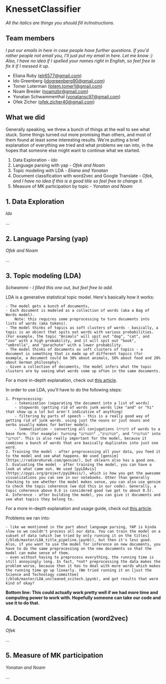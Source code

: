 # KnessetClassifier
*All the italics are things you should fill in/instructions.*

## Team members
*I put our emails in here in case people have further questions. If you'd rather people not email you, I'll just put my email in here. Let me know :)
Also, I have no idea if I spelled your names right in English, so feel free to fix it if I messed it up.*
- Eliana Ruby (elr6577@gmail.com)
- Ido Greenberg (idogreenberg90@gmail.com)
- Tomer Loterman (lotem.tomer1@gmail.com)
- Noam Bresler (noamzbr@gmail.com)
- Yonatan Schwammenthal (yonatansc97@gmail.com)
- Ofek Zicher (ofek.zicher40@gmail.com)


## What we did
Generally speaking, we threw a bunch of things at the wall to see what stuck. Some things turned out more promising than others, and most of them found at least some interesting results. We're putting a brief explanation of everything we tried and what problems we ran into, in the hopes that someone else might want to continue what we started.

1. Data Exploration - *Ido*
2. Language parsing with yap - *Ofek and Noam*
3. Topic modeling with LDA - *Eliana and Yonatan*
4. Document classification with word2vec and Google Translate - *Ofek, and I have no idea if this is a good title so feel free to change it.*
5. Measure of MK participation by topic - *Yonatan and Noam*

## 1. Data Exploration
*Ido*

...


## 2. Language Parsing (yap)
*Ofek and Noam*

...


## 3. Topic modeling (LDA)
*Schwammi - I filled this one out, but feel free to add.*

LDA is a generative statistical topic model. Here's basically how it works:

    - The model gets a bunch of documents, 
    - Each document is modeled as a collection of words (aka a Bag of Words model).
        Note: this requires some preprocessing to turn documents into lists of words (aka tokens).
    - The model thinks of topics as soft clusters of words - basically, a topic is an object that spits out words with various probabilities. (For example, the topic "Animals" will spit out "dog", "cat", and "zoo" with a high probability, and it will spit out "book", "umbrella", and "parachute" with a lower probability.
    - The model thinks of documents as soft clusters of topics - a document is something that is made up of different topics (for example, a document could be 30% about animals, 50% about food and 20% about German philosophy).
    - Given a collection of documents, the model infers what the topic clusters are by seeing what words come up often in the same documents.
    
For a more in-depth explanation, check out [this article](https://towardsdatascience.com/unsupervised-nlp-topic-models-as-a-supervised-learning-input-cf8ee9e5cf28).

In order to use LDA, you'll have to do the following steps:

    1. Preprocessing:
        - tokenization (separating the document into a list of words)
        - stopwords (getting rid of words junk words like "and" or "hi" that show up a lot but aren't indicative of anything)
        - filtering by parts of speech - this is a really good way of getting rid of junk words. using just the nouns or just nouns and verbs usually makes for better models.
        - lemmatization - converting all conjugations (הטיות) of words to a base form. (For example: turning "סטודנטים", "הסטודנט", and "סטודנטית" into "סטודנט". This is also really important for the model, because it combines a bunch of words that are basically duplicates into just one word.
    2. Training the model - after preprocessing all your data, you feed it to the model and see what happens. We used [gensim](https://radimrehurek.com/gensim/), but sklearn also has a good one.
    3. Evaluating the model - after training the model, you can have a look at what came out. We used [pyLDAvis](https://pypi.org/project/pyLDAvis/), which is how you get the awesome visualizations you can see in our notebooks. Other than generally checking to see whether the model makes sense, you can also use gensim to check the topic coherence (we did this in our code). Generally, a topic coherence above 0.6 is considered good (we got to about 0.5).
    4. Inference - after building the model, you can give it documents and see what topics they belong to.
    
For a more in-depth explanation and usage guide, check out [this article](https://www.machinelearningplus.com/nlp/topic-modeling-gensim-python/).

Problems we ran into:

    - like we mentioned in the part about language parsing, YAP is kinda slow so we couldn't process all our data. You can train the model on a subset of data (which [we tried by only running it on the titles](/blob/master/LDA_title_pipeline.ipynb)), but then it's less good. Also, if you want to use the model for inference on new documents, you have to do the same preprocessing on the new documents so that the model can make sense of them.
    - even without having to preprocess everything, the running time is still annoyingly long. In fact, *not* preprocessing the data makes the problem worse, because then it has to deal with more words which makes the running time go up linearly. (We tried running it on [just the Science and Technology committee](/blob/master/LDA_uncleaned_scitech.ipynb), and got results that were kind of okay?
    
**Bottom line: This could actually work pretty well if we had more time and computing power to work with. Hopefully someone can take our code and use it to do that.**


## 4. Document classification (word2vec)
*Ofek*

...


## 5. Measure of MK participation
*Yonatan and Noam*

...
